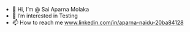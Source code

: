 - 👋 Hi, I’m @ Sai Aparna Molaka
- 👀 I’m interested in Testing
- 📫 How to reach me www.linkedin.com/in/aparna-naidu-20ba84128

<!---
molakaa/molakaa is a ✨ special ✨ repository because its `README.md` (this file) appears on your GitHub profile.
You can click the Preview link to take a look at your changes.
--->
